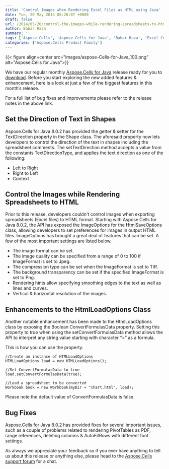 ```yaml
---
title: 'Control Images when Rendering Excel Files as HTML using Java'
date: Tue, 20 May 2014 08:26:07 +0000
draft: false
url: /2014/05/20/control-the-images-while-rendering-spreadsheets-to-html/
author: Babar Raza
summary: ''
tags: ['Aspose.Cells', 'Aspose.Cells for Java', 'Babar Raza', 'Excel Comments', 'Excel Java Component', 'Excel files to HTML', 'HTML to Excel files', 'HtmlLoadOptions', 'HtmlSaveOptions', 'Image Resolution in HTML files', 'Image Type', 'Interpret formulas', 'RenderingHints', 'Text Direction']
categories: ['Aspose.Cells Product Family']
---
```




{{< figure align=center src="images/aspose-Cells-for-Java_100.png" alt="Aspose.Cells for Java">}}


We have our regular monthly [Aspose.Cells for Java][1] release ready for you to [download][2]. Before you start exploring the new added features & enhancement, here is a look at just a few of the biggest features in this month’s release.

For a full list of bug fixes and improvements please refer to the release notes in the above link.

## Set the Direction of Text in Shapes

Aspose.Cells for Java 8.0.2 has provided the getter & setter for the TextDirection property in the Shape class. The aforesaid property now lets developers to control the direction of the text in shapes including the spreadsheet comments. The setTextDirection method accepts a value from the constants TextDirectionType, and applies the text direction as one of the following:

*   Left to Right
*   Right to Left
*   Context

## Control the Images while Rendering Spreadsheets to HTML

Prior to this release, developers couldn't control images when exporting spreadsheets (Excel files) to HTML format. Starting with Aspose.Cells for Java 8.0.2, the API has exposed the ImageOptions for the HtmlSaveOptions class, allowing developers to set preferences for images in output HTML files. ImageOptions has brought a great deal of features that can be set. A few of the most important settings are listed below.

*   The image format can be set.
*   The image quality can be specified from a range of 0 to 100 if ImageFormat is set to Jpeg.
*   The compression type can be set when the ImageFormat is set to Tiff.
*   The background transparency can be set if the specified ImageFormat is set to Png.
*   Rendering hints allow specifying smoothing edges to the text as well as lines and curves.
*   Vertical & horizontal resolution of the images.

## Enhancements to the HtmlLoadOptions Class

Another notable enhancement has been made to the HtmlLoadOptions class by exposing the Boolean ConvertFormulasData property. Setting this property to true when using the setConvertFormulasData method allows the API to interpret any string value starting with character “=” as a formula.

This is how you can use the property.

```
//Create an instance of HTMLLoadOptions
HTMLLoadOptions load = new HTMLLoadOptions();

//Set ConvertFormulasData to true
load.setConvertFormulasData(true);

//Load a spreadsheet to be converted
Workbook book = new Workbook(myDir + "chart.html", load); 
```

Please note the default value of ConvertFormulasData is false.

## Bug Fixes

Aspose.Cells for Java 8.0.2 has provided fixes for several important issues, such as a couple of problems related to rendering PivotTables as PDF, range references, deleting columns & AutoFitRows with different font settings.

As always we appreciate your feedback so if you ever have anything to tell us about this release or anything else, please head to the [Aspose.Cells support forum][3] for a chat.




[1]: https://products.aspose.com/cells/java
[2]: https://downloads.aspose.com/cells/java
[3]: https://forum.aspose.com/




